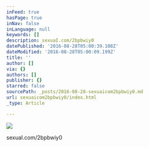 ```yaml
---
inFeed: true
hasPage: true
inNav: false
inLanguage: null
keywords: []
description: sexuaI.com/2bpbwiy0
datePublished: '2016-08-28T05:00:39.108Z'
dateModified: '2016-08-28T05:00:09.199Z'
title: ''
author: []
via: {}
authors: []
publisher: {}
starred: false
sourcePath: _posts/2016-08-28-sexuaicom2bpbwiy0.md
url: sexuaicom2bpbwiy0/index.html
_type: Article

---
```

![](https://the-grid-user-content.s3-us-west-2.amazonaws.com/8ac4c88f-6779-42f4-8089-2f12c8d2c54c.jpg)

sexuaI.com/2bpbwiy0